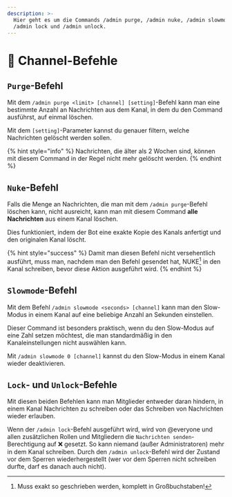 ```yaml
---
description: >-
  Hier geht es um die Commands /admin purge, /admin nuke, /admin slowmode,
  /admin lock und /admin unlock.
---
```


# 💬 Channel-Befehle

## `Purge`-Befehl

Mit dem `/admin purge <limit> [channel] [setting]`-Befehl kann man eine bestimmte Anzahl an Nachrichten aus dem Kanal, in dem du den Command ausführst, auf einmal löschen.

Mit dem `[setting]`-Parameter kannst du genauer filtern, welche Nachrichten gelöscht werden sollen.

{% hint style="info" %}
Nachrichten, die älter als 2 Wochen sind, können mit diesem Command in der Regel nicht mehr gelöscht werden.
{% endhint %}

## `Nuke`-Befehl

Falls die Menge an Nachrichten, die man mit dem `/admin purge`-Befehl löschen kann, nicht ausreicht, kann man mit diesem Command **alle Nachrichten** aus einem Kanal löschen.

Dies funktioniert, indem der Bot eine exakte Kopie des Kanals anfertigt und den originalen Kanal löscht.

{% hint style="success" %}
Damit man diesen Befehl nicht versehentlich ausführt, muss man, nachdem man den Befehl gesendet hat, NUKE[^1] in den Kanal schreiben, bevor diese Aktion ausgeführt wird.
{% endhint %}

## `Slowmode`-Befehl

Mit dem Befehl `/admin slowmode <seconds> [channel]` kann man den Slow-Modus in einem Kanal auf eine beliebige Anzahl an Sekunden einstellen.

Dieser Command ist besonders praktisch, wenn du den Slow-Modus auf eine Zahl setzen möchtest, die man standardmäßig in den Kanaleinstellungen nicht auswählen kann.

Mit `/admin slowmode 0 [channel]` kannst du den Slow-Modus in einem Kanal wieder deaktivieren.

## `Lock`- und `Unlock`-Befehle

Mit diesen beiden Befehlen kann man Mitglieder entweder daran hindern, in einem Kanal Nachrichten zu schreiben oder das Schreiben von Nachrichten wieder erlauben.

Wenn der `/admin lock`-Befehl ausgeführt wird, wird von @everyone und allen zusätzlichen Rollen und Mitgliedern die `Nachrichten senden`-Berechtigung auf ❌ gesetzt. So kann niemand (außer Administratoren) mehr in dem Kanal schreiben. Durch den `/admin unlock`-Befehl wird der Zustand vor dem Sperren wiederhergestellt (wer vor dem Sperren nicht schreiben durfte, darf es danach auch nicht).

[^1]: Muss exakt so geschrieben werden, komplett in Großbuchstaben!
